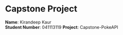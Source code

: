 # Capstone Project

**Name**: Kirandeep Kaur  
**Student Number**: 041113119 
**Project**: Capstone-PokeAPI 
